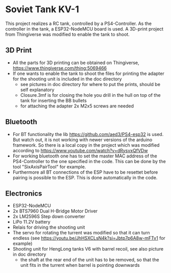 # Soviet Tank KV-1
This project realizes a RC tank, controlled by a PS4-Controller. As the controller in the tank, a ESP32-NodeMCU board is used. A 3D-print project from Thingiverse was modified to enable the tank to shoot.
## 3D Print
- All the parts for 3D printing can be obtained on Thingiverse, https://www.thingiverse.com/thing:5069466
- If one wants to enable the tank to shoot the files for printing the adapter for the shooting unit is included in the doc directory
  - see pictures in doc directory for where to put the prints, should be self explanatory
  - Closure.3mf is for closing the hole you drill in the hull on top of the tank for inserting the BB bullets
  - for attaching the adapter 2x M2x5 screws are needed
## Bluetooth
- For BT functionality the lib https://github.com/aed3/PS4-esp32 is used. But watch out, it is not working with newer versions of the arduino framework. So there is a local copy in the project which was modified according to https://www.youtube.com/watch?v=dRysvxQfVDw
- For working bluetooth one has to set the master MAC address of the PS4-Controller to the one specified in the code. This can be done by the tool "SixAxisPairTool" for example.
- Furthermore all BT connections of the ESP have to be resettet before pairing is possible to the ESP. This is done automatically in the code.
## Electronics
- ESP32-NodeMCU
- 2x BTS7960 Dual H-Bridge Motor Driver
- 2x LM2596S Step down converter
- LiPo 11.2V battery
- Relais for driving the shooting unit
- The servo for rotating the turrent was modified so that it can turn endless (see https://youtu.be/JhHSXCLsN4k?si=Jbtp7p6A8w-mFTv1 for example)
- Shooting unit for HengLong tanks V6 with barrel recoil, see also picture in doc directory
  - the shaft at the rear end of the unit has to be removed, so that the unit fits in the turrent when barrel is pointing downwards
